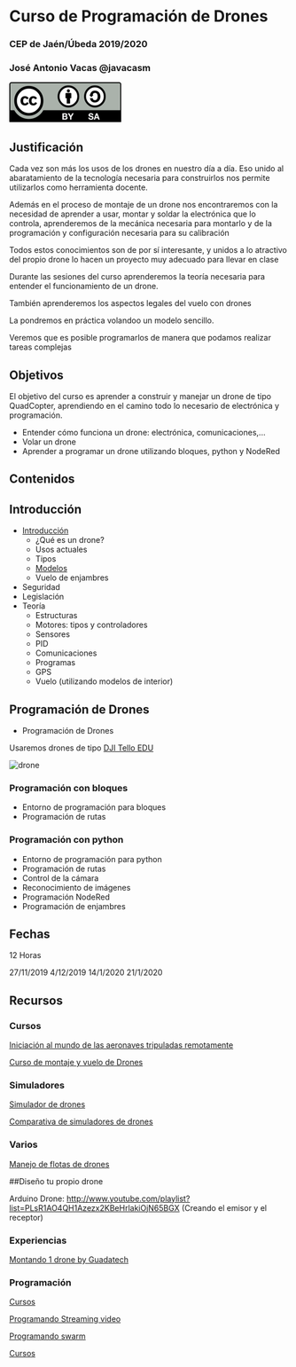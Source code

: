 # Curso de Programación de Drones

### CEP de Jaén/Úbeda 2019/2020

### José Antonio Vacas @javacasm

![CC](./images/Licencia_CC_peque.png)

## Justificación

Cada vez son más los usos de los drones en nuestro día a día. Eso unido al abaratamiento de la tecnología necesaria para construirlos nos permite utilizarlos como herramienta docente.

Además en el proceso de montaje de un drone nos encontraremos con  la necesidad de aprender a usar, montar y soldar la electrónica que lo controla, aprenderemos de la mecánica necesaria para montarlo y de la programación y configuración necesaria para su calibración

Todos estos conocimientos son de por sí interesante, y unidos a lo atractivo del propio drone lo hacen un proyecto muy adecuado para llevar en clase

Durante las sesiones del curso aprenderemos la teoría necesaria para entender el funcionamiento de un drone.
 
También aprenderemos los aspectos legales del vuelo con drones

La pondremos en práctica volandoo un modelo sencillo.

Veremos que es posible programarlos de manera que podamos realizar tareas complejas

## Objetivos

El objetivo del curso es aprender a construir y manejar un drone de tipo QuadCopter, aprendiendo en el camino todo lo necesario de electrónica y programación.

* Entender cómo funciona un drone: electrónica, comunicaciones,...
* Volar un drone
* Aprender a programar un drone utilizando bloques, python y NodeRed

## Contenidos

## Introducción
* [Introducción](./Introduccion.md)
  * ¿Qué es un drone?
  * Usos actuales
  * Tipos
  * [Modelos](./modelos.md)
  * Vuelo de enjambres
* Seguridad
* Legislación
* Teoría
  * Estructuras
  * Motores: tipos y controladores
  * Sensores
  * PID
  * Comunicaciones
  * Programas
  * GPS
  * Vuelo (utilizando modelos de interior)

## Programación de Drones

* Programación de Drones

Usaremos drones de tipo [DJI Tello EDU](./DJITelloEdu.md)

![drone](https://ae01.alicdn.com/kf/HTB1YG5UafjsK1Rjy1Xaq6zispXao/DJI-Tello-C-mara-Drone-EDU-versi-n-programable-Drone-con-la-codificaci-n-de-la.jpg_640x640.jpg)


### Programación con bloques

* Entorno de programación para bloques
* Programación de rutas

### Programación con python

* Entorno de programación para python
* Programación de rutas
* Control de la cámara
* Reconocimiento de imágenes
* Programación NodeRed
* Programación de enjambres

## Fechas

12 Horas

27/11/2019
4/12/2019
14/1/2020
21/1/2020

## Recursos

### Cursos

[Iniciación al mundo de las aeronaves tripuladas remotamente](https://miriadax.net/web/iniciacion-al-mundo-de-las-aeronaves-tripuladas-en-remoto-drones-)

[Curso de montaje y vuelo de Drones](http://deflydrone.com/blog/23-proximo-curso-taller-fabricacion-de-drones-en-barcelona)

### Simuladores

[Simulador de drones](https://fpv-freerider.itch.io/?cn=cmVwbHk%3D)

[Comparativa de simuladores de drones](http://www.dronethusiast.com/simulador-de-drones/)

### Varios

[Manejo de flotas de drones](https://www.hackster.io/ryan-moore/manage-a-fleet-of-drones-cf9956)

##Diseño tu propio drone

Arduino Drone: http://www.youtube.com/playlist?list=PLsR1AO4QH1Azezx2KBeHrlakiOjN65BGX
(Creando el emisor y el receptor)

### Experiencias

[Montando 1 drone by Guadatech](http://www.guadatech.com/construyendo-un-drone/)

### Programación

[Cursos](https://learn.droneblocks.io/courses/291350/lectures/4483399)

[Programando Streaming video](https://www.youtube.com/watch?v=kcXN7CYgQ0g)

[Programando swarm](https://www.youtube.com/watch?v=WWF3QB5-Jo0)

[Cursos](https://learn.droneblocks.io/p/advanced-tello-programming-with-droneblocks-purchased?csidebar=false&currency=USD&final_price=0&is_recurring=false&payment_method=stripe&purchased=795648&purchased_at=1553110732&purchased_course_id=369052&purchased_list_price=0&sale_id=26885109&tax_charge=0&user_id=21766154)

